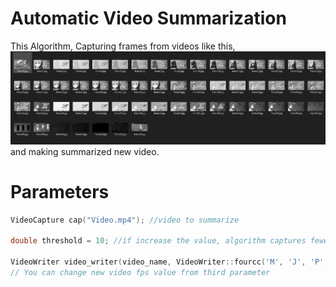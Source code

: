 # Automatic Video Summarization

This Algorithm, Capturing frames from videos like this,
<img src="Automatic-Video-Summarization/readmePic/frames.PNG" />
and making summarized new video.

# Parameters
```c++
VideoCapture cap("Video.mp4"); //video to summarize

double threshold = 10; //if increase the value, algorithm captures fewer frames

VideoWriter video_writer(video_name, VideoWriter::fourcc('M', 'J', 'P', 'G'), 10, prev_frame.size());
// You can change new video fps value from third parameter
```
